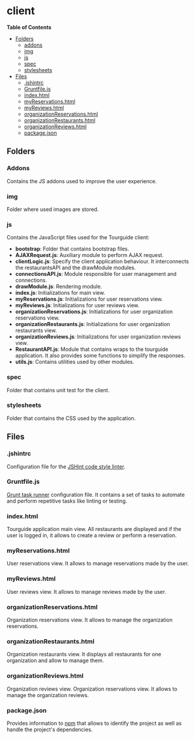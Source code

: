 # client

**Table of Contents**  

- [Folders](#folders)
  - [addons](#addons)
  - [img](#img)
  - [js](#js)
  - [spec](#spec)
  - [stylesheets](#stylesheets)
- [Files](#files)
  - [.jshintrc](#jshintrc)
  - [Gruntfile.js](#gruntfilejs)
  - [index.html](#indexhtml)
  - [myReservations.html](#myreservationshtml)
  - [myReviews.html](#myreviewshtml)
  - [organizationReservations.html](#organizationreservationshtml)
  - [organizationRestaurants.html](#organizationrestaurantshtml)
  - [organizationReviews.html](#organizationreviewshtml)
  - [package.json](#packagejson)


## Folders

### Addons

Contains the JS addons used to improve the user experience.

### img

Folder where used images are stored.

### js

Contains the JavaScript files used for the Tourguide client:
  
  - **bootstrap**: Folder that contains bootstrap files.
  - **AJAXRequest.js**: Auxiliary module to perform AJAX request.
  - **clientLogic.js**: Specify the client application behaviour. 
  It interconnects the restaurantsAPI and the drawModule modules.
  - **connectionsAPI.js**: Module responsible for user management and connections.
  - **drawModule.js**: Rendering module.
  - **index.js**: Initializations for main view.
  - **myReservations.js**: Initializations for user reservations view.
  - **myReviews.js**: Initializations for user reviews view.
  - **organizationReservations.js**: Initializations for user organization
   reservations view.
  - **organizationRestaurants.js**: Initializations for user organization
   restaurants view.
  - **organizationReviews.js**: Initializations for user organization
   reviews view.
  - **RestaurantAPI.js**: Module that contains wraps to the tourguide application.
  It also provides some functions to simplify the responses.
  - **utils.js**: Contains utilities used by other modules.

### spec

Folder that contains unit test for the client.


### stylesheets

Folder that contains the CSS used by the application.



## Files

### .jshintrc

Configuration file for the [JSHint code style linter](http://jshint.com/).


### Gruntfile.js

[Grunt task runner](http://gruntjs.com/) configuration file. It contains a set of tasks to automate and perform repetitive tasks like linting or testing.


### index.html

Tourguide application main view. All restaurants are displayed and if the user is logged in, it allows to create a review or perform a reservation.

### myReservations.html

User reservations view. It allows to manage reservations made by the user.

### myReviews.html

User reviews view. It allows to manage reviews made by the user.

### organizationReservations.html

Organization reservations view. It allows to manage the organization reservations.

### organizationRestaurants.html

Organization restaurants view. It displays all restaurants for one organization and allow to manage them.

### organizationReviews.html

Organization reviews view. Organization reservations view. It allows to manage the organization reviews.

### package.json

Provides information to [npm](https://www.npmjs.com/) that allows to identify the project as well as handle the project's dependencies.
